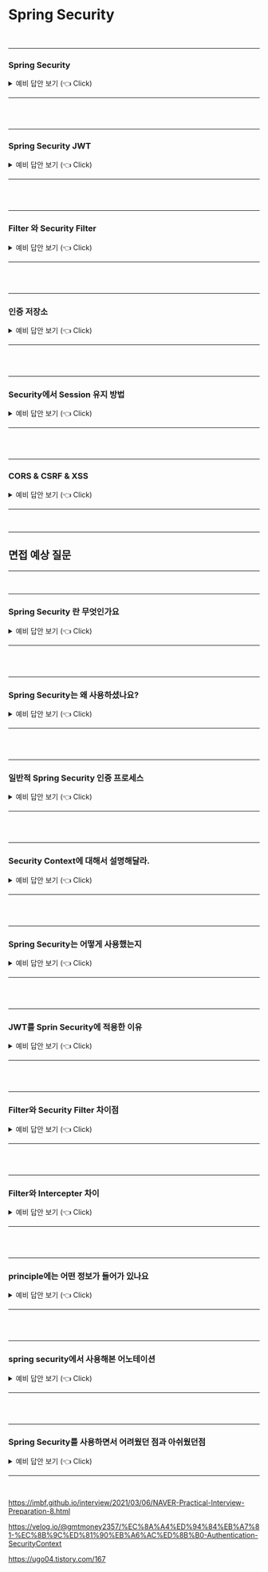 # Spring Security



<br>

-----------------------

### Spring Security

<details>
   <summary> 예비 답안 보기 (👈 Click)</summary>
<br />





-----------------------

- 자바 애플리케이션에서 인증, 인가를 처리하고 보호 기능을 제공하는 프레임워크

- spring security 사용시 애플리케이션에 인증, 인가, 보호 기능을 자체적으로 구현할 필요없이 다양한 기능을 확장할 수 있습니다.

- 인증 프로세스
  - <img width="752" alt="image" src="https://user-images.githubusercontent.com/57162257/186381962-e2e43a71-5d8a-4eab-80e4-7e55bad238ce.png">
    
    
    
    1. Security Filter에서 요청을 가로챈다.
    
    2. UsernamePasswordAuthenticationFilter를 통해 UsernamePasswrodAuthenticationToken 이라는 인증용 토큰을 생성한다.
    3. AuthenticationManger의 구현체인 ProviderManager에게 UsernamePasswordAuthenticationToken을 전달한다.
    4. ProviderManager는 AuthenticationProvider에게 UsernamePasswordAuthenticationToken을 전달한다.
    5. AuthenticationProvider는 실제 데이터베이스에서 사용자 정보를 가져오는 UserDetailsService에게 사용자 정보를 넘겨준다.
    6. UserDetailsService는 사용자 정보를 데이터베이스에서 찾아 UserDetails로 반환한다.
    7. AuthenticationProvider는 UserDetails로 사용자 정보를 비교한다.
    8. 인증이 완료되면 인증 정보를 담은 Authentication을 반환한다.
       - Authentication은 principle (사용자 식별), cridential (암호), authorities (권한) 으로 구성되어있다.
    
    9. Authentication을 AuthenticationFilter로 반환하고 SecurityContext에 Authentication을 저장한다.
    
    - SecurityContext는 세션영역으로써 인증된 Authentication을 SecurityContext에 저장한다는 것은 Spring Security가 세션방식으로 인증 방식을 사용한다는 뜻이다.
  
- Security Filter
  - <img width="493" alt="image" src="https://user-images.githubusercontent.com/57162257/186384232-91963797-5547-46ee-9c6b-0cec4fdf23b2.png">
  - <img width="500" alt="image" src="https://user-images.githubusercontent.com/57162257/186384310-6ada9459-8671-480c-a25d-ccae60eeb199.png">
  - Security Filter는 서블릿 컨테이너의 Filter와 마찬가지로 DispatcherServlet 요청 전에 사용되는 필터이다.
  - Security Filter는 서블릿 컨테이너의 Filter Chain에 DelegatingFilterProxy를 등록하고 delegatingFilterProxy는 빈으로 등록된 SecurityFilterChain에게 필터 작업을 위임한다. (스프링 컨테이너의 filter 작업 전체 작업 위임 x, security filter 작업 위임 o)
  - 방법
    - WebSeucrityConfiguerAdapter라는 Filter chain을 구성하는 클래스를 상속받아 Configure클래스를 생성하고configure() 를 오버라이딩하여 filter chain을 구성할 수 있다.
    - 현재 WebSecurityConfigureAdapter클래스가 deprecate당해서 새로운 방법을 사용해야한다 (공부해야함)
  - 종류
    - SecurityContextPersistenceFilter : SecurityContextRepository를 통해 Session에 SecurityContext가있는지 확인하고 존재한다면 해당 SecurityContext를 SecuirtyContextHolder에 저장하고 thread-local에 저장한다.
    - UsernamePasswordFilter : login요청을 감시하며 인증과정 진행.
    - SessionManagementFilter : 요청이 시작된 이후 인증된 사용자인지 확인하고, 인증된 사용자인 경우 동시 로그인 확인 등을 확인한다.
    - ExceptionTranslationFilter : filter chain내에서 발생되는 모든 예외를 처리한다.
      - AuthenticationEntryPoint : 인증되지 않은 사용자가 요청했을 경우 처리
      - AccessDeniedHandler : 인가되지 않은 사용자가 요청했을 경우 처리
    - 등 ...


</details>

-----------------------

<br>



<br>

-----------------------

### Spring Security JWT

<details>
   <summary> 예비 답안 보기 (👈 Click)</summary>
<br />






-----------------------

- JWT 적용 이유
  - 일반 Spring Security는 저장된 Authentication을 SecurityContext에서 별도의 스레드로 세션이 유지되도록 관리하여 상대적으로 무겁고 유지비용이 발생하게 됩니다.  그렇기 때문에 별도의 유지 비용과 공간이 필요없는 JWT를 사용하여 인증, 인가 처리를 Security에 적용한다.

- 적용 방법
  - JWT 생성, 유효 검사, 인증 처리를 위한 JwtTokenProvider 클래스 구현하였고 이를 사용하기 위해 JwtAuthenticationFilter를 구현하였습니다. 그리고 기존 인증 필터인 UsernamePasswordFilter의 이전에 수행할 수 있도록 security filter chain 설정을 통해 인증 구현.


</details>

-----------------------

<br>



<br>

-----------------------

### Filter 와 Security Filter

<details>
   <summary> 예비 답안 보기 (👈 Click)</summary>
<br />






-----------------------

- Filter는 서블릿 컨테이너에서 관리되며 Bean은 스프링 컨테이너에서 관리됩니다. 그렇기 때문에 Filter는 bean을 사용할 수 없습니다.
- DelegatingFilterProxy 클래스를 사용하면 DelegatingFilterProxy는 Bean으로 등록된 SecurityFilterChain이 서블릿 필터에서 수행될 수 있도록 역할을 위임해줍니다.
- <img width="793" alt="image" src="https://user-images.githubusercontent.com/57162257/188792052-861b0054-5160-4bcf-8cdf-8429dadcfab5.png">

</details>

-----------------------

<br>



<br>

-----------------------

### 인증 저장소

<details>
   <summary> 예비 답안 보기 (👈 Click)</summary>
<br />







-----------------------

- SecuirtyContext
  - Security에서 인증된 객체는 일반적으로 Security Context에 저장되고 Secuirty Context는 Security Context Holder에 저장됩니다.
  - 인증된 객체가 저장된  SecurityContextHolder는 thread local에 저장되기 때문에 각 스레드에서 전역적으로 사용자 정보를 사용할 수 있고 각 스레드 별로 다른 인증객체를 가질 수 있습니다.
    - thread local : 스레드에서 독립적으로 사용할 수 있는 지역변수
    - <img width="685" alt="image" src="https://user-images.githubusercontent.com/57162257/188788345-780eff5e-0af6-43e2-aa9b-e1bf34229dcf.png">

- SecuirtyContextHolder
  - 인증된 객체인 Authenticaion을 저장하는 SecurityContext를 감싸고 있는 Wrapper Class입니다.
  - SecurityContext 저장 방식을 설정해 줄 수 있습니다
    - Thread_Local : 스레드당 security context 할당
    - Inheritable_Thread_Local : 부모 스레드와 자식스레드가 동일한 security context를 가집니다.
    - Global : 메모리에서 하나의 SecurityContext 참조

- <img width="1034" alt="image" src="https://user-images.githubusercontent.com/57162257/188788414-2ff61688-e20e-4bfb-ae40-148c4e9bf024.png">

</details>

-----------------------

<br>



<br>

-----------------------

### Security에서 Session 유지 방법

<details>
   <summary> 예비 답안 보기 (👈 Click)</summary>
<br />







-----------------------

- 요청이 들어오게 되면 SecurityContextPersistenceFilter에서 HttpSessionSecurityContextRepository를 통해 인증 여부를 확인합니다.
- 인증 전에는 UsernamePasswordAuthenticationFilter에서 사용자를 인증하고 인증된 객체인 Authentication을 SecurityContext에 저장합니다. 그리고 사용자에게 응답하기 전에 Session에 SecurityContext를 저장하고 인증된 정보를 사용합니다.
- 인증 후에는 Session의 SecurityContext를 불러와 thread local에 SecurityContext를 담은 SecurityContextHolder를 저장하고 인증된 정보를 사용합니다.

</details>

-----------------------

<br>



<br>

-----------------------

### CORS & CSRF & XSS

<details>
   <summary> 예비 답안 보기 (👈 Click)</summary>
<br />






-----------------------

- CORS (Cross Origin resource sharing)
  - 교차 출처 리소스 공유
  - 다른 출처(domain)로 URL을 요청하여 리소스를 가져오는 것.
  - 서버에서는 응답시 access-control-allow-origin에 허용된 도메인을 보내고 사용자의 웹 브라우저는 요청때 보낸 origin에서 출처의 도메인과 비교한다.

- CSRF (Cross Site Request Forgery)
  - 사이트간 위조 요청
  - 사용자가 메일이나 링크를 누르게 되면 Put, Delete로 서버에 악의 요청을 보내는 것.
  - 서버에서는 요청 헤더의 referer에 등록되어 있는 요청 domain정보를 확인하여 올바른 domain에서 요청이 들어왔는지 확인하거나,
    Csrf-token을 사용해서 사용자가 요청시 csrf-token이 올바른지 판단하여 검증하는 방법
    - 서버에서 생성된 곳에서 요청을 보내고있음을 증명한다.(referer, csrf-token)
  
- XSS (Cross Site Scripting)
  - 공격자가 상대방이 자주사용하는 웹사이트에 악성 스크립트를 삽입하여 사용자가 악성 스크립트가 포함된 게시글을 사용했을 때 공격자에게 사용자의 쿠키 정보를 탈취하여 사용자 정보를 도용하거나 해당 사이트에 악의적 요청을 보내는것.
  - 사용하고 있는 웹 사이트 이상한 점은 없는지 이상한 URL로 접속해있는지 확인해야한다.

</details>

-----------------------

<br>





---

## 면접 예상 질문

---



<br>

-----------------------

### Spring Security 란 무엇인가요

<details>
   <summary> 예비 답안 보기 (👈 Click)</summary>
<br />






-----------------------

- Spring Security란 자바 애플리케이션에서 인증, 인가 처리 및 cors, csrf 등으로 부터 보호 기능을 제공하는 프레임워크입니다.
- spring security를 사용하면 애플리케이션 보호에 대한 기능을 자체적으로 구현할 필요없고 기능을 확장시킬 수 있습니다.

</details>

-----------------------

<br>



<br>

-----------------------

### Spring Security는 왜 사용하셨나요?

<details>
   <summary> 예비 답안 보기 (👈 Click)</summary>
<br />






-----------------------

- 인증, 인가를 처리 기능을 사용하기 위해 spring security를 사용했으며 Interceptor나 AOP가 아닌 Filter로 공통 인증 기능을 구현해보기 위해 사용했습니다.

</details>

-----------------------

<br>



<br>

-----------------------

### 일반적 Spring Security 인증 프로세스

<details>
   <summary> 예비 답안 보기 (👈 Click)</summary>
<br />






-----------------------

1. 요청이 들어오게 되면 Servlet이 호출되기 전에 Security Filter에서 요청을 가로챕니다.
2. AuthenticationFilter 에서 요청을 가로채고 인증용 객체인 UsernamePasswordAuthenticationToken을 생성합니다.
3. UsernamePasswordAuthenticationToken은 AuthenticationManger의 구현체인  ProviderManger에게 보내집니다.
4. ProviderManger는 다시 AuthenticationProvider에게 UsernamePasswordAuthentcationToken을 전달합니다.
5. AuthenticationProvider는 데이터베이스에 접근하여  사용자 인증 정보를 가져오는 UserDetailsService에 사용자 정보를 전달합니다.
6. UserDetailsService는 데이터베이스에서 사용자 정보를 가져와 사용자 인증 정보인 UserDetails를 반환합니다.
7. AuthenticationProvider는 사용자 정보를 비교하고 인증객체인 Authentication을 생성해 반환합니다.
8. Authentication은 AuthenticationFilter까지 반환되고 인증 객체를 SecurityContext에 저장하여 세션을 유지시킵니다.

</details>

-----------------------

<br>



<br>

-----------------------

### Security Context에 대해서 설명해달라.

<details>
   <summary> 예비 답안 보기 (👈 Click)</summary>
<br />







-----------------------

- Jwt를 이용한 인증, 인가 처리를 위해 토큰 생성, 유효성 검사, 인증을 위한 JwtTokenProvider를 구현하고, 사용자 인증 정보를 가져오기 위해 User도메인에 UserDetails를 상속하여 구현했습니다. 그리고 JwtTokenProvider를 사용하기 위해 UsernamePasswordAuthenticaionFilter이전에 custom한 JwtAuthenticationFilter를 생성했습니다.

</details>

-----------------------

<br>



<br>

-----------------------

### Spring Security는 어떻게 사용했는지

<details>
   <summary> 예비 답안 보기 (👈 Click)</summary>
<br />






-----------------------

- Jwt를 이용한 인증, 인가 처리를 위해 토큰 생성, 유효성 검사, 인증을 위한 JwtTokenProvider를 구현하고, 사용자 인증 정보를 가져오기 위해 User도메인에 UserDetails를 상속하여 구현했습니다. 그리고 JwtTokenProvider를 사용하기 위해 UsernamePasswordAuthenticaionFilter이전에 custom한 JwtAuthenticationFilter를 생성했습니다.

</details>

-----------------------

<br>



<br>

-----------------------

### JWT를 Sprin Security에 적용한 이유

<details>
   <summary> 예비 답안 보기 (👈 Click)</summary>
<br />






-----------------------

- 일반적인 Spring Security는 Security Context에 저장된 Authentication으로 세션을 별도의 스레드를 돌려 유지하기 때문에 유지비용이 들고 서버에서 관리하기 때문에 인증 과정이 상대적으로 무겁습니다.
  하지만 JWT를 사용하게 되면 사용자의 정보는 서버 비밀키로 암호화되어 있고 토큰의 유효성 검사 후 해당 정보를 사용하기만 하면 됩니다. 그렇기 때문에 세션이 필요없게 되어 유지비용이 없고 가벼운 인증이 가능해집니다.
- 방법
  - WebSecurityConfiguration에서 season management의 sessionCreationPoliy속성을 stateless로 선언하여 세션을 사용하지 않는다고 선언한다.


</details>

-----------------------

<br>



<br>

-----------------------

### Filter와 Security Filter 차이점

<details>
   <summary> 예비 답안 보기 (👈 Click)</summary>
<br />






-----------------------

- 일반적으로 Filter는 spring context외부에 있으며 서블릿 컨테이너 filter에 직접 등록하여 사용합니다.
  Security Filter는 DelegatingFilterProxy를 서블릿 컨테이너 필터에 등록하여 일반 filter작업을 Security Filter Chain으로 위임받아 UsernamePasswordAuthenticationFilter, SessionManagementFilter, ExceptionTranslationFilter 등이 차례로 실행됩니다.

</details>

-----------------------

<br>



<br>

-----------------------

### Filter와 Intercepter 차이

<details>
   <summary> 예비 답안 보기 (👈 Click)</summary>
<br />






-----------------------

- Filter는 spring context외부에 존재하며 서블릿이 호출되기 전에 요청을 가로채 공통 보안 기능이나 이미지 압축,변환 등을 수행합니다.
- Intercepter는 spring context내부에 존재하며 서블릿이 컨트롤러를 호출하기 전에 요청을 가로채 공통 작업을 수행합니다.

</details>

-----------------------

<br>



<br>

-----------------------

### principle에는 어떤 정보가 들어가 있나요

<details>
   <summary> 예비 답안 보기 (👈 Click)</summary>
<br />






-----------------------

- 인증 프로세스 후 생성되는 인증 객체인 Authentication은 principal, credentials, authority로 구성되어있으며 principal은 사용자의 식별 데이터, credentials은 암호, authority는 권한을 가지고 있습니다.
- Authentication으로 등록된 principal은 컨트롤러 컴포넌트에서 파라미터로 가져올수 있다. (@AuthenticationPrincipal)

</details>

-----------------------

<br>



<br>

-----------------------

### spring security에서 사용해본 어노테이션

<details>
   <summary> 예비 답안 보기 (👈 Click)</summary>
<br />






-----------------------

- @EnableWebSecurity 어노테이션을 security config 클래스에 설정하여  security에 필요한 설정을 선언하였습니다.
- 인증된 사용자의 정보를 사용하기 위해 @AuthenticationPrincipal을 사용해 컨트롤러의 메소드에서 파라미터로 사용자의 정보를 받아왔습니다.

</details>

-----------------------

<br>



<br>

-----------------------

### Spring Security를 사용하면서 어려웠던 점과 아쉬웠던점

<details>
   <summary> 예비 답안 보기 (👈 Click)</summary>
<br />






-----------------------

- 어려웠던점
  - 가장 어려웠던 점 중 하나는 spring security에서 jwt를 적용하는데 인증 프로세스 구조와 개념이 완전히 자리 잡지 못한 상태에서 기능의 데드라인을 맞추고자 서툴렀던 탓에 원하는 인증, 인가처리 프로세스를 제대로 적용시키지 못하여 많은 시간을 보냈었던것이 가장 힘들었던것 같습니다..

- 아쉬웠던점
  - 앱 서비스에 대한 서버였기때문에 spring security에서 지원하는 cors, csrf 등과 같은 보호 기능 등 해당 서비스에 사용되지 않기 때문에 security에서 제공하는 기능을 더많이 경험해보지 못한것이 아쉬웠습니다.


</details>

-----------------------

<br>



https://imbf.github.io/interview/2021/03/06/NAVER-Practical-Interview-Preparation-8.html

https://velog.io/@gmtmoney2357/%EC%8A%A4%ED%94%84%EB%A7%81-%EC%8B%9C%ED%81%90%EB%A6%AC%ED%8B%B0-Authentication-SecurityContext

https://ugo04.tistory.com/167